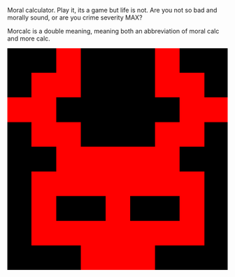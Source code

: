 Moral calculator. Play it, its a game but life is not. Are you not so bad and morally sound, or are you crime severity MAX?

Morcalc is a double meaning, meaning both an abbreviation of moral calc and more calc.

![plot](./morcalc.png)
